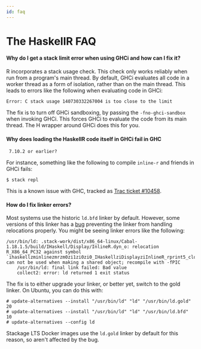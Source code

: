 ```yaml
---
id: faq
---
```


# The HaskellR FAQ

#### Why do I get a stack limit error when using GHCi and how can I fix it?

R incorporates a stack usage check. This check only works reliably
when run from a program's main thread. By default, GHCi evaluates all
code in a worker thread as a form of isolation, rather than on the
main thread. This leads to errors like the following when evaluating
code in GHCi:

```
Error: C stack usage 140730332267004 is too close to the limit
```

The fix is to turn off GHCi sandboxing, by passing the
`-fno-ghci-sandbox` when invoking GHCi. This forces GHCi to evaluate
the code from its main thread. The H wrapper around GHCi does this for
you.

#### Why does loading the HaskellR code itself in GHCi fail in GHC
     7.10.2 or earlier?

For instance, something like the following to compile `inline-r` and
friends in GHCi fails:

```
$ stack repl
```

This is a known issue with GHC, tracked as
[Trac ticket #10458][trac-10458].

[trac-10458]: https://ghc.haskell.org/trac/ghc/ticket/10458

#### How do I fix linker errors?

Most systems use the historic `ld.bfd` linker by default. However,
some versions of this linker has a [bug][ld-pie-bug] preventing the
linker from handling relocations properly. You might be seeing linker
errors like the following:

```
/usr/bin/ld: .stack-work/dist/x86_64-linux/Cabal-1.18.1.5/build/IHaskell/Display/InlineR.dyn_o: relocation R_X86_64_PC32 against symbol `ihaskellzminlinezmrzm0zi1zi0zi0_IHaskellziDisplayziInlineR_rprint5_closure' can not be used when making a shared object; recompile with -fPIC
    /usr/bin/ld: final link failed: Bad value
    collect2: error: ld returned 1 exit status
```

The fix is to either upgrade your linker, or better yet, switch to the
gold linker. On Ubuntu, you can do this with:

```
# update-alternatives --install "/usr/bin/ld" "ld" "/usr/bin/ld.gold" 20
# update-alternatives --install "/usr/bin/ld" "ld" "/usr/bin/ld.bfd" 10
# update-alternatives --config ld
```

Stackage LTS Docker images use the `ld.gold` linker by default for
this reason, so aren't affected by the bug.

[ld-pie-bug]: https://sourceware.org/bugzilla/show_bug.cgi?id=17689
